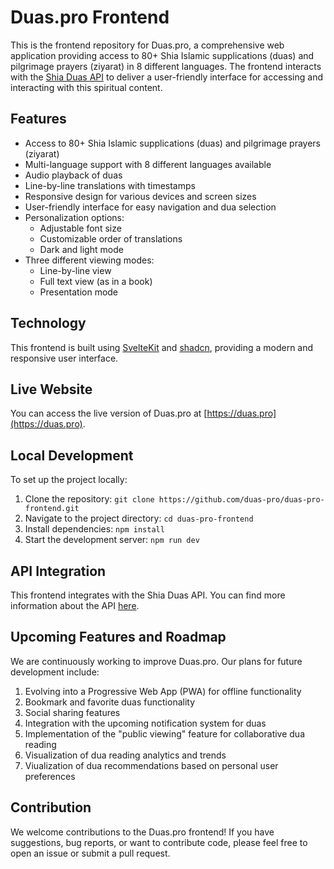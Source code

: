 # Duas.pro Frontend

This is the frontend repository for Duas.pro, a comprehensive web application providing access to 80+ Shia Islamic supplications (duas) and pilgrimage prayers (ziyarat) in 8 different languages. The frontend interacts with the [Shia Duas API](https://github.com/duas-pro/shia-duas-api) to deliver a user-friendly interface for accessing and interacting with this spiritual content.

## Features

- Access to 80+ Shia Islamic supplications (duas) and pilgrimage prayers (ziyarat)
- Multi-language support with 8 different languages available
- Audio playback of duas
- Line-by-line translations with timestamps
- Responsive design for various devices and screen sizes
- User-friendly interface for easy navigation and dua selection
- Personalization options:
  - Adjustable font size
  - Customizable order of translations
  - Dark and light mode
- Three different viewing modes:
  - Line-by-line view
  - Full text view (as in a book)
  - Presentation mode

## Technology

This frontend is built using [SvelteKit](https://kit.svelte.dev/) and [shadcn](https://www.shadcn-svelte.com/), providing a modern and responsive user interface.

## Live Website

You can access the live version of Duas.pro at [https://duas.pro](https://duas.pro).

## Local Development

To set up the project locally:

1. Clone the repository:
   ```git clone https://github.com/duas-pro/duas-pro-frontend.git```
2. Navigate to the project directory:
   ```cd duas-pro-frontend```
3. Install dependencies:
   ```npm install```
4. Start the development server:
   ```npm run dev```

## API Integration

This frontend integrates with the Shia Duas API. You can find more information about the API [here](https://github.com/duas-pro/shia-duas-api).

## Upcoming Features and Roadmap

We are continuously working to improve Duas.pro. Our plans for future development include:

1. Evolving into a Progressive Web App (PWA) for offline functionality
2. Bookmark and favorite duas functionality
3. Social sharing features
4. Integration with the upcoming notification system for duas
5. Implementation of the "public viewing" feature for collaborative dua reading
6. Visualization of dua reading analytics and trends
7. Viualization of dua recommendations based on personal user preferences

## Contribution

We welcome contributions to the Duas.pro frontend! If you have suggestions, bug reports, or want to contribute code, please feel free to open an issue or submit a pull request.